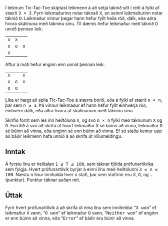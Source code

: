 
<p>Í leiknum Tic-Tac-Toe skiptast leikmenn á að setja táknið sitt í reiti á fylki af stærð <tt>3 &times; 3</tt>. Fyrri leikmaðurinn notar táknað <tt>X</tt>, en seinni leikmaðurinn notar táknið <tt>O</tt>. Leikmaður vinnur þegar hann hefur fyllt heila röð, dálk, eða aðra hvora skálínuna með tákninu sínu. Til dæmis hefur leikmaður með táknið <tt>O</tt> unnið þennan leik:</p>

<table class="ttt">
<tr>
    <td class="bb br"><tt>X</tt></td>
    <td class="bb br bl"><tt>X</tt></td>
    <td class="bb bl"></td>
</tr>
<tr>
    <td class="bt br bb"><tt>O</tt></td>
    <td class="bt bb br bl"><tt>O</tt></td>
    <td class="bt bb bl"><tt>O</tt></td>
</tr>
<tr>
    <td class="bt br"><tt>X</tt></td>
    <td class="bt bl br"></td>
    <td class="bt bl"></td>
</tr>
</table>

<p>Aftur á móti hefur enginn enn unnið þennan leik:</p>

<table class="ttt">
<tr>
    <td class="bb br"><tt>X</tt></td>
    <td class="bb br bl"></td>
    <td class="bb bl"><tt>X</tt></td>
</tr>
<tr>
    <td class="bt br bb"><tt>X</tt></td>
    <td class="bt bb br bl"><tt>O</tt></td>
    <td class="bt bb bl"><tt>X</tt></td>
</tr>
<tr>
    <td class="bt br"><tt>O</tt></td>
    <td class="bt bl br"><tt>O</tt></td>
    <td class="bt bl"></td>
</tr>
</table>

<p>Líka er hægt að spila Tic-Tac-Toe á stærra borði, eða á fylki af stærð <tt>n &times; n</tt>, þar sem <tt>n &geq; 3</tt>. Þá vinnur leikmaður ef hann hefur fyllt einhverja röð, einhvern dálk, eða aðra hvora af skálínunum með tákninu sínu.</p>

<p>Skrifið forrit sem les inn heiltöluna <tt>n</tt>, og svo <tt>n &times; n</tt> fylki með táknunum <tt>X</tt> og <tt>O</tt>. Forritið á svo að skrifa út hvort leikmaður <tt>X</tt> sé búinn að vinna, leikmaður <tt>O</tt> sé búinn að vinna, eða enginn sé enn búinn að vinna. Ef sú staða kemur upp að báðir leikmenn hafa unnið á að skrifa út villumeldingu.</p>

<h2>Inntak</h2>

<p>Á fyrstu línu er heiltalan <tt>1 &leq; T &leq; 100</tt>, sem táknar fjölda prófunartilvika sem fylgja. Hvert prófunartilvik byrjar á einni línu með heiltölunni <tt>3 &leq; n &leq; 100</tt>. Næstu <tt>n</tt> línur innihalda hver <tt>n</tt> stafi, þar sem stafirnir eru <tt>X</tt>, <tt>O</tt>, og <tt>.</tt> (punktur). Punktur táknar auðan reit.</p>

<h2>Úttak</h2>

<p>Fyrir hvert prófunartilvik á að skrifa út eina línu sem inniheldur &ldquo;<tt>X won</tt>&rdquo; ef leikmaður <tt>X</tt> vann, &ldquo;<tt>O won</tt>&rdquo; ef leikmaður <tt>O</tt> vann, &ldquo;<tt>Neither won</tt>&rdquo; ef enginn er enn búinn að vinna, eða &ldquo;<tt>Error</tt>&rdquo; ef báðir eru búnir að vinna.</p>

